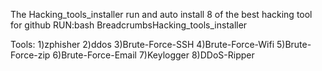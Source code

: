 The Hacking_tools_installer run and auto install 8 of the best hacking tool for github
RUN:bash BreadcrumbsHacking_tools_installer

Tools:
1)zphisher
2)ddos
3)Brute-Force-SSH
4)Brute-Force-Wifi
5)Brute-Force-zip
6)Brute-Force-Email
7)Keylogger
8)DDoS-Ripper
